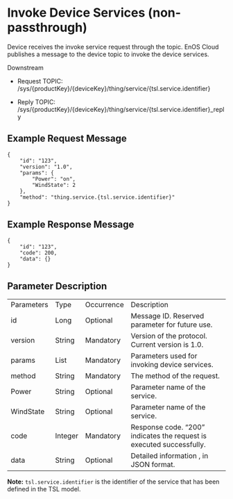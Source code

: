 # Invoke Device Services (non-passthrough)

Device receives the invoke service request through the topic. EnOS Cloud
publishes a message to the device topic to invoke the device services.

Downstream
- Request TOPIC: /sys/{productKey}/{deviceKey}/thing/service/{tsl.service.identifier}

- Reply TOPIC: /sys/{productKey}/{deviceKey}/thing/service/{tsl.service.identifier}_reply

## Example Request Message

```
{
	"id": "123",
	"version": "1.0",
	"params": {
		"Power": "on",
		"WindState": 2
	},
	"method": "thing.service.{tsl.service.identifier}"
}

```

## Example Response Message

```
{
	"id": "123",
	"code": 200,
	"data": {}
}
```

## Parameter Description​

<table>
  <tr>
    <td>Parameters</td>
    <td>Type​</td>
    <td>Occurrence </td>
    <td>Description</td>
  </tr>
  <tr>
    <td>id</td>
    <td>Long</td>
    <td>Optional </td>
    <td>Message ID. Reserved parameter for future use.</td>
  </tr>
  <tr>
    <td>version</td>
    <td>String</td>
    <td>Mandatory </td>
    <td>Version of the protocol. Current version is 1.0. </td>
  </tr>
  <tr>
    <td>params</td>
    <td>List</td>
    <td>Mandatory </td>
    <td>Parameters used for invoking device services. </td>
  </tr>
  <tr>
    <td>method</td>
    <td>String</td>
    <td>Mandatory</td>
    <td>The method of the request. </td>
  </tr>
  <tr>
    <td>Power</td>
    <td>String</td>
    <td>Optional </td>
    <td>Parameter   name of the service.​</td>
  </tr>
  <tr>
    <td>WindState</td>
    <td>String</td>
    <td>Optional </td>
    <td>Parameter   name of the service.​</td>
  </tr>
  <tr>
    <td>code</td>
    <td>Integer</td>
    <td>Mandatory </td>
    <td>Response code. &ldquo;200&rdquo; indicates the request is executed successfully. </td>
  </tr>
  <tr>
    <td>data</td>
    <td>String</td>
    <td>Optional </td>
    <td>Detailed information , in JSON format. </td>
  </tr>
</table>

**Note:** ``tsl.service.identifier`` is the identifier of the service that
has been defined in the TSL model.
